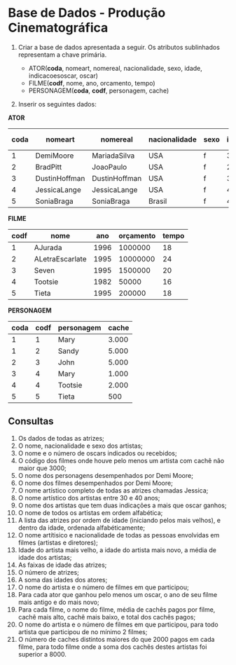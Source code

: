 # Base de Dados - Produção Cinematográfica
1. Criar a base de dados apresentada a seguir. Os atributos sublinhados representam a chave
primária.
    * ATOR(__coda__, nomeart, nomereal, nacionalidade, sexo, idade, indicacoesoscar, oscar)
    * FILME(__codf__, nome, ano, orcamento, tempo)
    * PERSONAGEM(__coda__, __codf__, personagem, cache)

2. Inserir os seguintes dados:

__ATOR__

| coda |     nomeart    |    nomereal   | nacionalidade | sexo | idade | Indicações ao Oscar | Oscar |
|------|----------------|---------------|---------------|------|-------|---------------------|-------|
|  1   | DemiMoore      | MariadaSilva  | USA           | f    | 32    | 0                   | 0     |
|  2   | BradPitt       | JoaoPaulo     | USA           | f    | 28    | 1                   | 0     |
|  3   | DustinHoffman  | DustinHoffman | USA           | f    | 36    | 2                   | 0     |
|  4   | JessicaLange   | JessicaLange  | USA           | f    | 42    | 4                   | 2     |
|  5   | SoniaBraga     | SoniaBraga    | Brasil        | f    | 45    | 0                   | 0     |

__FILME__

| codf |      nome       | ano  | orçamento | tempo |
|------|-----------------|------|-----------|-------|
| 1    | AJurada         | 1996 | 1000000   | 18    |
| 2    | ALetraEscarlate | 1995 | 10000000  | 24    |
| 3    | Seven           | 1995 | 1500000   | 20    |
| 4    | Tootsie         | 1982 | 50000     | 16    |
| 5    | Tieta           | 1995 | 200000    | 18    |

__PERSONAGEM__

| coda | codf | personagem | cache |
|------|------|------------|-------|
| 1    | 1    | Mary       | 3.000 |
| 1    | 2    | Sandy      | 5.000 |
| 2    | 3    | John       | 5.000 |
| 3    | 4    | Mary       | 1.000 |
| 4    | 4    | Tootsie    | 2.000 |
| 5    | 5    | Tieta      | 500   |


## Consultas
1. Os dados de todas as atrizes;
2. O nome, nacionalidade e sexo dos artistas;
3. O nome e o número de oscars indicados ou recebidos;
4. O código dos filmes onde houve pelo menos um artista com cachê não maior que 3000;
5. O nome dos personagens desempenhados por Demi Moore;
6. O nome dos filmes desempenhados por Demi Moore;
7. O nome artístico completo de todas as atrizes chamadas Jessica;
8. O nome artístico dos artistas entre 30 e 40 anos;
9. O nome dos artistas que tem duas indicações a mais que oscar ganhos;
10. O nome de todos os artistas em ordem alfabética;
11. A lista das atrizes por ordem de idade (iniciando pelos mais velhos), e dentro da idade, ordenada alfabéticamente;
12. O nome artítisico e nacionalidade de todas as pessoas envolvidas em filmes (artistas e diretores);
13. Idade do artista mais velho, a idade do artista mais novo, a média de idade dos artistas;
14. As faixas de idade das atrizes;
15. O número de atrizes;
16. A soma das idades dos atores;
17. O nome do artista e o número de filmes em que participou;
18. Para cada ator que ganhou pelo menos um oscar, o ano de seu filme mais antigo e do mais novo;
19. Para cada filme, o nome do filme, média de cachês pagos por filme, cachê mais alto, cachê mais baixo, e total dos cachês pagos;
20. O nome do artista e o número de filmes em que participou, para todo artista que participou de no mínimo 2 filmes;
21. O número de caches distintos maiores do que 2000 pagos em cada filme, para todo filme onde a soma dos cachês destes artistas foi superior a 8000.
